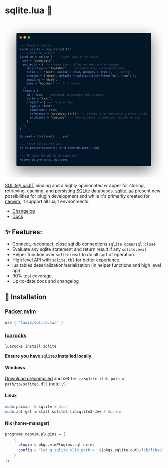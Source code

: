 sqlite.lua 💫
=================

![](./doc/preview.png)

[SQLite]/[LuaJIT] binding and a highly opinionated wrapper for storing, retrieving, caching, and persisting [SQLite] databases.
[sqlite.lua] present new possibilities for plugin development and while it's primarily created for [neovim], it support all luajit environments.

- [Changelog](https://github.com/tami5/sqlite.lua/blob/master/CHANGELOG.md)
- [Docs](https://github.com/tami5/sqlite.lua/blob/master/doc/sql.txt)

✨ Features:
------------------
- Connect, reconnect, close sql db connections `sqlite:open/sql:close`
- Evaluate any sqlite statement and return result if any `sqlite:eval`
- Helper function over `sqlite:eval` to do all sort of operation.
- High level API with `sqlite.tbl` for better experience.
- lua tables deserialization/serialization (in helper functions and high level api)
- 90% test coverage.
- Up-to-date docs and changelog


🚧 Installation
-----------------

### [Packer.nvim](https://github.com/wbthomason/packer.nvim)

```lua
use { "tami5/sqlite.lua" }
```

### [luarocks](https://luarocks.org/)

```bash
luarocks install sqlite
```

**Ensure you have `sqlite3` installed locally.**

#### Windows

[Download precompiled](https://www.sqlite.org/download.html) and set `let g:sqlite_clib_path = path/to/sqlite3.dll` (note: `/`)

#### Linux
```bash
sudo pacman -S sqlite # Arch
sudo apt-get install sqlite3 libsqlite3-dev # Ubuntu
```

#### Nix (home-manager)
```nix
programs.neovim.plugins = [
    {
      plugin = pkgs.vimPlugins.sql-nvim;
      config = "let g:sqlite_clib_path = '${pkgs.sqlite.out}/lib/libsqlite3.so'";
    }
];
```

[Installation]: #🚧_installation
[SQLite]: https://www.sqlite.org/index.html
[LuaJIT]: https://luajit.org
[sqlite.lua]: https://github.com/tami5/sqlite.lua
[neovim]: https://github.com/neovim/neovim

